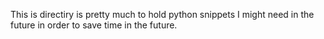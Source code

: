 This is directiry is pretty much to hold python snippets I might need in the future in order to save time in the future.
